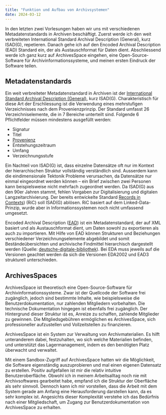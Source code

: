 ```yaml
---
title: "Funktion und Aufbau von Archivsystemen"
date: 2024-03-12
---
```


In den letzten zwei Vorlesungen haben wir uns mit verschiedenen Metadatenstandards in Archiven beschäftigt. Zuerst werde ich den weit verbreiteten International Standard Archival Description (General), kurz ISAD(G), repetieren. Danach gehe ich auf den Encoded Archival Description (EAD) Standard ein, der als Austauschformat für Daten dient. Abschliessend werde ich ganz kurz auf ArchivesSpace eingehen, eine Open-Source-Software für Archivinformationssysteme, und meinen ersten Eindruck der Software teilen.

## Metadatenstandards

Ein weit verbreiteter Metadatenstandard in Archiven ist der [International Standard Archival Description (General)](https://de.wikipedia.org/wiki/ISAD(G)), kurz ISAD(G). Charakteristisch für diese Art der Erschliessung ist die Verwendung eines mehrstufigen Verzeichnisses nach dem Provenienzprinzip. Der Standard umfasst 26 Verzeichniselemente, die in 7 Bereiche unterteilt sind.
Folgende 6 Pflichtfelder müssen mindestens ausgefüllt werden:

- Signatur
- Titel
- [Provenienz](https://de.wikipedia.org/wiki/Provenienz)
- Entstehungszeitraum
- Umfang
- Verzeichnungsstufe

Ein Nachteil von ISAD(G) ist, dass einzelne Datensätze oft nur im Kontext der hierarchischen Struktur vollständig verständlich sind. Ausserdem kann die eindimensionale Tektonik Probleme verursachen, da Datensätze nur einmal eingeordnet werden können – ein Brief zwischen zwei Personen kann beispielsweise nicht mehrfach zugeordnet werden. Da ISAD(G) aus den 90er Jahren stammt, fehlen Vorgaben zur Digitalisierung und digitalen Langzeitarchivierung. Der bereits entwickelte Standard [Records in Contexts](https://de.wikipedia.org/wiki/Records_in_Contexts)) (RiC) soll ISAD(G) ablösen. RiC basiert auf dem Linked-Data-Prinzip, wurde aber in Informationssystemen noch nicht umfassend umgesetzt. 

Encoded Archival Description ([EAD](https://de.wikipedia.org/wiki/Encoded_Archival_Description)) ist ein Metadatenstandard, der auf XML basiert und als Austauschformat dient, um Daten sowohl zu exportieren als auch zu importieren. Mit Hilfe von EAD können Strukturen und Beziehungen verschiedener Verzeichnungselemente abgebildet und somit Beständeübersichten und archivische Findmittel hierarchisch dargestellt werden (Quelle: [deutsche-digitale-bibliothek](https://wiki.deutsche-digitale-bibliothek.de/pages/viewpage.action?pageId=19010182#:~:text=Mit%20Hilfe%20von%20EAD%20k%C3%B6nnen,von%20Elementen%2C%20Attributen%20und%20Werten.)). Bei EDA muss jeweils auf die Versionen geachtet werden da sich die Versionen EDA2002 und EAD3 strukturell unterschieden. 

## ArchivesSpaces

ArchivesSpace ist theoretisch eine Open-Source-Software für Archivinformationssysteme. Zwar ist der Quellcode der Software frei zugänglich, jedoch sind bestimmte Inhalte, wie beispielsweise die Benutzerdokumentation, nur zahlenden Mitgliedern vorbehalten. Die technische Dokumentation hingegen ist ebenfalls frei zugänglich. Der Hintergrund dieser Struktur ist es, Anreize zu schaffen, zahlende Mitglieder zu gewinnen. Die Mitgliedsgebühren ermöglichen es ArchivesSpace, sich professioneller aufzustellen und Vollzeitstellen zu finanzieren.

ArchivesSpace ist ein System zur Verwaltung von Archivmaterialien. Es hilft unteranderem dabei, festzuhalten, wo sich welche Materialien befinden, und unterstützt das Lagermanagement, indem es den benötigten Platz überwacht und verwaltet.

Mit einem Sandbox-Zugriff auf ArchivesSpace hatten wir die Möglichkeit, die Software eigenständig auszuprobieren und mal einen eigenen Datensatz zu erstellen. Positiv aufgefallen ist mir die relativ intuitive Benutzeroberfläche. Obwohl ich in meinem Arbeitsalltag noch nie mit Archivsoftwares gearbeitet habe, empfand ich die Struktur der Oberfläche als sehr sinnvoll. Dennoch kann ich mir vorstellen, dass die Arbeit mit dem System gerade am Anfang eine Herausforderung darstellen kann, da es sehr komplex ist. Angesichts dieser Komplexität verstehe ich das Bedürfnis nach einer Mitgliedschaft, um Zugang zur Benutzerdokumentation von ArchivesSpace zu erhalten.
